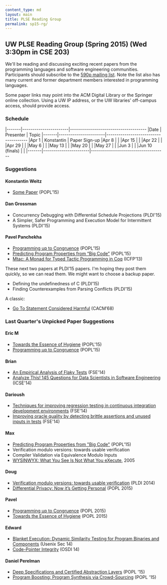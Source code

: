 ```yaml
---
content_type: md
layout: main
title: PLSE Reading Group
permalink: sp15-rg/
---
```


## UW PLSE Reading Group (Spring 2015) (Wed 3:30pm in CSE 203)

We'll be reading and discussing exciting recent papers from the programming
languages and software engineering communities.  Participants should
subscribe to the [590p mailing
list](https://mailman.cs.washington.edu/mailman/listinfo/cse590n). Note the
list also has many current and former department members interested in
programming languages.

Some paper links may point into the ACM Digital Library or the
Springer online collection. Using a UW IP address, or the UW
libraries' off-campus access, should provide access.

### Schedule

|-------|-----------------------|--------------------------------------
|Date   | Presenter             | Topic
|-------|-----------------------|--------------------------------------
|Apr  1 | Konstantin            | Paper Sign-up
|Apr  8 |                       |
|Apr 15 |                       |
|Apr 22 |                       |
|Apr 29 |                       |
|May  6 |                       |
|May 13 |                       |
|May 20 |                       |
|May 27 |                       |
|Jun 3  |                       |
|Jun 10 (finals) |              |
|-------|-----------------------|-------------------------------------

### Suggestions

#### Konstantin Weitz

- [Some Paper](google.com) (POPL'15)

#### Dan Grossman

- Concurrency Debugging with Differential Schedule Projections (PLDI'15)
- A Simpler, Safer Programming and Execution Model for Intermittent Systems (PLDI'15)

#### Pavel Panchekha

- [Programming up to Congruence](http://www.seas.upenn.edu/~sweirich/papers/congruence-extended.pdf) (POPL’15)
- [Predicting Program Properties from “Big Code”](http://www.srl.inf.ethz.ch/papers/jsnice15.pdf) (POPL’15)
- [Mtac: A Monad for Typed Tactic Programming in Coq](http://www.mpi-sws.org/~dreyer/papers/mtac/paper.pdf) (ICFP’13)

These next two papers at PLDI’15 papers.
I'm hoping they post them quickly, so we can read them.
We might want to choose a backup paper.

- Defining the undefinedness of C (PLDI’15)
- Finding Counterexamples from Parsing Conflicts (PLDI’15)

A classic:

- [Go To Statement Considered Harmful](http://www.u.arizona.edu/~rubinson/copyright_violations/Go_To_Considered_Harmful.html) (CACM’68)

### Last Quarter's Unpicked Paper Suggestions

#### Eric M

- [Towards the Essence of Hygiene](http://michaeldadams.org/papers/hygiene/hygiene-2015-popl-authors-copy.pdf) (POPL'15)
- [Programming up to Congruence](http://www.seas.upenn.edu/~sweirich/papers/congruence-extended.pdf) (POPL'15)

#### Brian

- [An Empirical Analysis of Flaky Tests](http://mir.cs.illinois.edu/~qluo2/fse14LuoHEM.pdf) (FSE'14)
- [Analyze This! 145 Questions for Data Scientists in Software Engineering](http://research.microsoft.com/en-us/um/people/abegel/papers/begel-icse-2014.pdf) (ICSE'14)

#### Darioush

- [Techniques for improving regression testing in continuous integration development environments](http://dl.acm.org/citation.cfm?id=2635868.2635910) (FSE'14)
- [Improving oracle quality by detecting brittle assertions and unused inputs in tests](http://dl.acm.org/citation.cfm?id=2635917) (FSE'14)

#### Max

- [Predicting Program Properties from "Big Code"](http://www.srl.inf.ethz.ch/papers/jsnice15.pdf) (POPL'15)
- Verification modulo versions: towards usable verification
- Compiler Validation via Equivalence Modulo Inputs
- [WYSINWYX: What You See Is Not What You eXecute](http://dl.acm.org/citation.cfm?id=1749612), 2005

#### Doug
- [Verification modulo versions: towards usable verification](http://dl.acm.org/citation.cfm?id=2594326) (PLDI 2014)
- [Differential Privacy: Now it’s Getting Personal](http://www.cse.chalmers.se/~gersch/popl2015.pdf) (POPL 2015)

#### Pavel

- [Programming up to Congruence](http://www.seas.upenn.edu/~sweirich/papers/congruence-extended.pdf) (POPL 2015)
- [Towards the Essence of Hygiene](http://michaeldadams.org/papers/hygiene/) (POPL 2015)
   
#### Edward

- [Blanket Execution: Dynamic Similarity Testing for Program Binaries and
Components](https://www.usenix.org/conference/usenixsecurity14/technical-sessions/presentation/egele) (Usenix Sec 14)
- [Code-Pointer Integrity](https://www.usenix.org/conference/osdi14/technical-sessions/presentation/kuznetsov) (OSDI 14)

#### Daniel Perelman
- [Deep Specifications and Certified Abstraction Layers](http://flint.cs.yale.edu/flint/publications/dscal.pdf) (POPL '15)
- [Program Boosting: Program Synthesis via Crowd-Sourcing](http://research.microsoft.com/apps/pubs/default.aspx?id=231564) (POPL '15)
